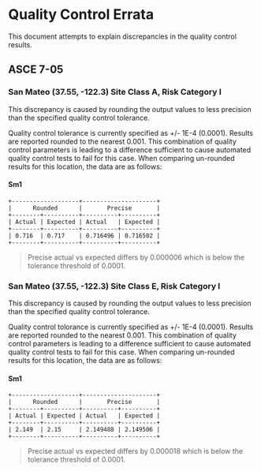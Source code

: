 # Quality Control Errata

This document attempts to explain discrepancies in the quality control
results.


## ASCE 7-05

### San Mateo (37.55, -122.3) Site Class A, Risk Category I
This discrepancy is caused by rounding the output values to less precision
than the specified quality control tolerance.

Quality control tolerance is currently specified as +/- 1E-4 (0.0001).
Results are reported rounded to the nearest 0.001. This combination of
quality control parameters is leading to a difference sufficient to
cause automated quality control tests to fail for this case. When
comparing un-rounded results for this location, the data are
as follows:

#### Sm1
```
+-------------------+---------------------+
|      Rounded      |       Precise       |
+--------+----------+----------+----------+
| Actual | Expected | Actual   | Expected |
+--------+----------+----------+----------+
| 0.716  | 0.717    | 0.716496 | 0.716502 |
+--------+----------+----------+----------+
```
> Precise actual vs expected differs by 0.000006 which is below the tolerance
> threshold of 0.0001.


### San Mateo (37.55, -122.3) Site Class E, Risk Category I
This discrepancy is caused by rounding the output values to less precision
than the specified quality control tolerance.

Quality control tolorance is currently specified as +/- 1E-4 (0.0001).
Results are reported rounded to the nearest 0.001. This combination of
quality control parameters is leading to a difference sufficient to
cause automated quality control tests to fail for this case. When
comparing un-rounded results for this location, the data are
as follows:

#### Sm1
```
+-------------------+---------------------+
|      Rounded      |       Precise       |
+--------+----------+----------+----------+
| Actual | Expected | Actual   | Expected |
+--------+----------+----------+----------+
| 2.149  | 2.15     | 2.149488 | 2.149506 |
+--------+----------+----------+----------+
```
> Precise actual vs expected differs by 0.000018 which is below the tolerance
> threshold of 0.0001.

